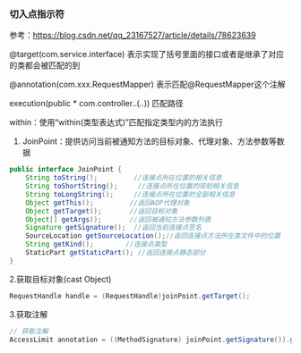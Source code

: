 ### 切入点指示符

参考：https://blog.csdn.net/qq_23167527/article/details/78623639

@target(com.service.interface)
表示实现了括号里面的接口或者是继承了对应的类都会被匹配的到

@annotation(com.xxx.RequestMapper)
表示匹配@RequestMapper这个注解

execution(public * com.controller.*.*(..))
匹配路径

within：使用“within(类型表达式)”匹配指定类型内的方法执行



1) JoinPoint：提供访问当前被通知方法的目标对象、代理对象、方法参数等数据

```java
public interface JoinPoint {  
    String toString();         //连接点所在位置的相关信息  
    String toShortString();     //连接点所在位置的简短相关信息  
    String toLongString();     //连接点所在位置的全部相关信息  
    Object getThis();         //返回AOP代理对象  
    Object getTarget();       //返回目标对象  
    Object[] getArgs();       //返回被通知方法参数列表  
    Signature getSignature();  //返回当前连接点签名  
    SourceLocation getSourceLocation();//返回连接点方法所在类文件中的位置  
    String getKind();        //连接点类型  
    StaticPart getStaticPart(); //返回连接点静态部分  
}
```

2.获取目标对象(cast Object)

```java
RequestHandle handle = (RequestHandle)joinPoint.getTarget();
```

3.获取注解

```java
// 获取注解
AccessLimit annotation = ((MethodSignature) joinPoint.getSignature()).getMethod().getAnnotation(AccessLimit.class);
```